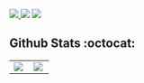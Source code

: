 <p align="center">
  
  <a href="https://www.linkedin.com/in/eliel-ribeiro-8933b41a7/"><img src="https://img.shields.io/badge/-ElielRibeiro-blue?style=flat&logo=Linkedin&logoColor=white" />     </a>
  <a href="https://medium.com/@elielribeiro088/"><img src="https://img.shields.io/badge/-@elielribeiro-03a57a?style=flat&labelColor=03a57a&logo=Medium" /></a>
  <a href="mailto:elielribeiro088@gmail.com"><img src="https://img.shields.io/badge/-Gmail-c14438?style=flat&logo=Gmail&logoColor=white" /></a>
</p>


## Github Stats :octocat:
<center>
<table>
  <tr>
    <td><img align="left" padding-right="10px" src=https://github-readme-stats.vercel.app/api?username=Elieel5&show_icons=true ></td>
    <td><img align="left" padding-right="10px" src=https://github-readme-stats.vercel.app/api/top-langs/?username=Elieel5&show_icons=true&layout=compact></td>
  </tr>  
</table>
</center>
